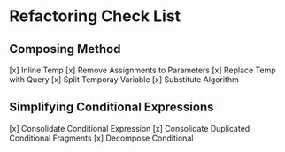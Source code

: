 # Refactoring Check List
## Composing Method
[x] Inline Temp
[x] Remove Assignments to Parameters
[x] Replace Temp with Query
[x] Split Temporay Variable
[x] Substitute Algorithm

## Simplifying Conditional Expressions
[x] Consolidate Conditional Expression
[x] Consolidate Duplicated Conditional Fragments
[x] Decompose Conditional
